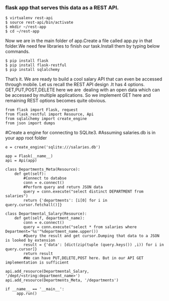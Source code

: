 ### flask app that serves this data as a REST API.

```
$ virtualenv rest-api
$ source rest-api/bin/activate
$ mkdir ~/rest-app
$ cd ~/rest-app
```

Now we are in the main folder of app.Create a file called app.py in that folder.We need few libraries to finish our task.Install them by typing below commands.

```
$ pip install flask
$ pip install flask-restful
$ pip install sqlalchemy
```

That’s it. We are ready to build a cool salary API that can even be accessed through mobile. Let us recall the REST API design .It has 4 options. GET,PUT,POST,DELETE here we are  dealing with an open data which can be accessed by multiple applications. So we implement GET here and remaining REST options becomes quite obvious. 

```
from flask import Flask, request
from flask_restful import Resource, Api
from sqlalchemy import create_engine
from json import dumps
```

#Create a engine for connecting to SQLite3.
#Assuming salaries.db is in your app root folder

```
e = create_engine('sqlite:///salaries.db')

app = Flask(__name__)
api = Api(app)

class Departments_Meta(Resource):
    def get(self):
        #Connect to databse
        conn = e.connect()
        #Perform query and return JSON data
        query = conn.execute("select distinct DEPARTMENT from salaries")
        return {'departments': [i[0] for i in query.cursor.fetchall()]}

class Departmental_Salary(Resource):
    def get(self, department_name):
        conn = e.connect()
        query = conn.execute("select * from salaries where Department='%s'"%department_name.upper())
        #Query the result and get cursor.Dumping that data to a JSON is looked by extension
        result = {'data': [dict(zip(tuple (query.keys()) ,i)) for i in query.cursor]}
        return result
        #We can have PUT,DELETE,POST here. But in our API GET implementation is sufficient
 
api.add_resource(Departmental_Salary, '/dept/<string:department_name>')
api.add_resource(Departments_Meta, '/departments')

if __name__ == '__main__':
     app.run()
```

